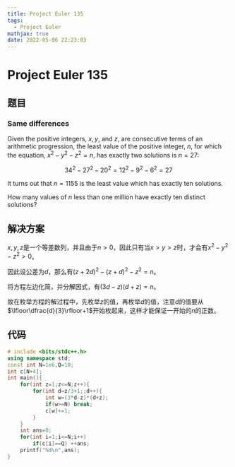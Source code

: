 ```yaml
---
title: Project Euler 135
tags:
  - Project Euler
mathjax: true
date: 2022-05-06 22:23:03
---
```


<escape><!-- more --></escape>
    


# Project Euler 135
## 题目
### Same differences
Given the positive integers, $x, y$, and $z$, are consecutive terms of an arithmetic progression, the least value of the positive integer, $n$, for which the equation, $x^2 − y^2 − z^2 = n$, has exactly two solutions is $n = 27$:

$$34^2 − 27^2 − 20^2 = 12^2 − 9^2 − 6^2 = 27$$

It turns out that $n = 1155$ is the least value which has exactly ten solutions.

How many values of $n$ less than one million have exactly ten distinct solutions?


## 解决方案

$x,y,z$是一个等差数列，并且由于$n>0$，因此只有当$x>y>z$时，才会有$x^2-y^2-z^2>0$。

因此设公差为$d$，那么有$(z+2d)^2-(z+d)^2-z^2=n$。

将方程左边化简，并分解因式，有$(3d-z)(d+z)=n$。

故在枚举方程的解过程中，先枚举$z$的值，再枚举$d$的值，注意$d$的值要从$\lfloor\dfrac{d}{3}\rfloor+1$开始枚起来，这样才能保证一开始的$n$的正数。


## 代码

```C++
# include <bits/stdc++.h>
using namespace std;
const int N=1e6,Q=10;
int c[N+4];
int main(){
    for(int z=1;z<=N;z++){
        for(int d=z/3+1;;d++){
            int w=(3*d-z)*(d+z);
            if(w>=N) break;
            c[w]+=1;
        }
    }
    int ans=0;
    for(int i=1;i<=N;i++)
        if(c[i]==Q) ++ans;
    printf("%d\n",ans);
}

```